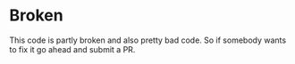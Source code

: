 Broken
===========
This code is partly broken and also pretty bad code. So if somebody wants to fix it go ahead and submit a PR.
